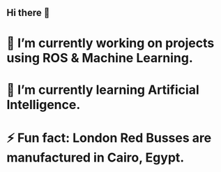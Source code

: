 ## Hi there 👋
# 🔭 I’m currently working on projects using ROS & Machine Learning.
# 🌱 I’m currently learning Artificial Intelligence.
# ⚡ Fun fact: London Red Busses are manufactured in Cairo, Egypt.


<!--
**Hussain-AB/Hussain-AB** is a ✨ _special_ ✨ repository because its `README.md` (this file) appears on your GitHub profile.

Here are some ideas to get you started:

- 🔭 I’m currently working on projects using ROS & Machine Learning.
- 🌱 I’m currently learning Artificial Intelligence.
- ⚡ Fun fact: London Red Busses are manufactured in Cairo, Egypt.
-->
